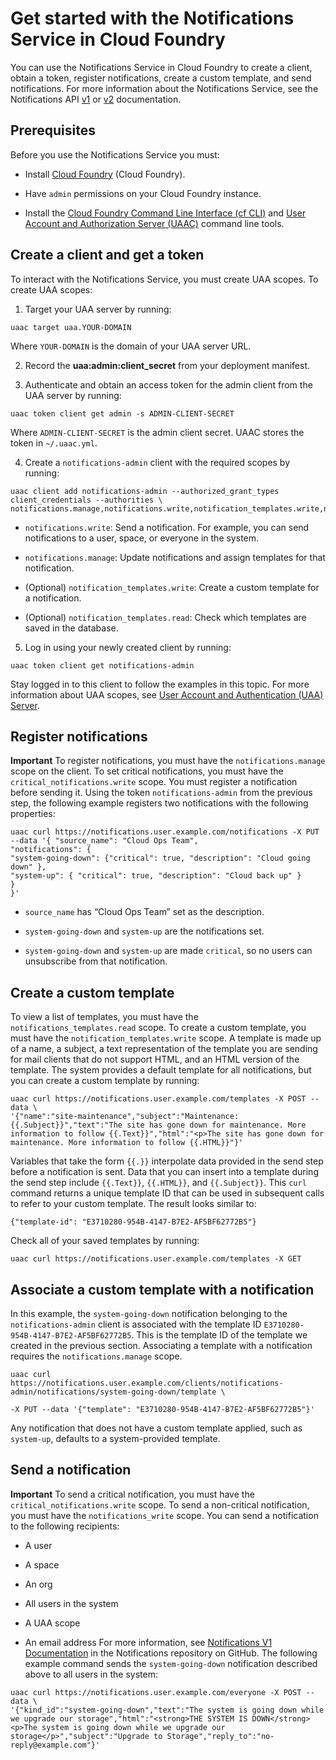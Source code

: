 # Get started with the Notifications Service in Cloud Foundry
You can use the Notifications Service in Cloud Foundry to create a client, obtain
a token, register notifications, create a custom template, and send notifications.
For more information about the Notifications Service, see the Notifications API [v1](https://github.com/cloudfoundry-incubator/notifications/blob/master/V1_API.md) or [v2](https://github.com/cloudfoundry-incubator/notifications/blob/master/V2_API.md) documentation.

## Prerequisites
Before you use the Notifications Service you must:

* Install [Cloud Foundry](https://github.com/cloudfoundry/cf-release) (Cloud Foundry).

* Have `admin` permissions on your Cloud Foundry instance.

* Install the [Cloud Foundry Command Line Interface (cf CLI)](https://github.com/cloudfoundry/cli)
and [User Account and Authorization Server (UAAC)](https://rubygems.org/gems/cf-uaac) command line
tools.

## Create a client and get a token
To interact with the Notifications Service, you must create UAA scopes.
To create UAA scopes:

1. Target your UAA server by running:
```
uaac target uaa.YOUR-DOMAIN
```
Where `YOUR-DOMAIN` is the domain of your UAA server URL.

2. Record the **uaa:admin:client\_secret** from your deployment manifest.

3. Authenticate and obtain an access token for the admin client from the UAA server by running:
```
uaac token client get admin -s ADMIN-CLIENT-SECRET
```
Where `ADMIN-CLIENT-SECRET` is the admin client secret.
UAAC stores the token in `~/.uaac.yml`.

4. Create a `notifications-admin` client with the required scopes by running:
```
uaac client add notifications-admin --authorized_grant_types client_credentials --authorities \
notifications.manage,notifications.write,notification_templates.write,notification_templates.read,critical_notifications.write
```

* `notifications.write`: Send a notification. For example, you can send notifications to a
user, space, or everyone in the system.

* `notifications.manage`: Update notifications and assign templates for that notification.

* (Optional) `notification_templates.write`: Create a custom template for a notification.

* (Optional) `notification_templates.read`: Check which templates are saved in the database.

5. Log in using your newly created client by running:
```
uaac token client get notifications-admin
```
Stay logged in to this client to follow the examples in
this topic.
For more information about UAA scopes, see
[User Account and Authentication (UAA) Server](https://docs.cloudfoundry.org/concepts/architecture/uaa.html).

## Register notifications

**Important**
To register notifications, you must have the
`notifications.manage` scope on the client. To set critical notifications, you must have
the `critical_notifications.write` scope.
You must register a notification before sending it. Using the token `notifications-admin` from the
previous step, the following example registers two notifications with the following properties:
```
uaac curl https://notifications.user.example.com/notifications -X PUT --data '{ "source_name": "Cloud Ops Team",
"notifications": {
"system-going-down": {"critical": true, "description": "Cloud going down" },
"system-up": { "critical": true, "description": "Cloud back up" }
}
}'
```

* `source_name` has “Cloud Ops Team” set as the description.

* `system-going-down` and `system-up` are the notifications set.

* `system-going-down` and `system-up` are made `critical`, so no users can unsubscribe from that
notification.

## Create a custom template
To view a list of templates, you must have the
`notifications_templates.read` scope. To create a custom template, you must have the
`notification_templates.write` scope.
A template is made up of a name, a subject, a text representation of the template you are sending
for mail clients that do not support HTML, and an HTML version of the template.
The system provides a default template for all notifications, but you can create a custom template
by running:
```
uaac curl https://notifications.user.example.com/templates -X POST --data \
'{"name":"site-maintenance","subject":"Maintenance: {{.Subject}}","text":"The site has gone down for maintenance. More information to follow {{.Text}}","html":"<p>The site has gone down for maintenance. More information to follow {{.HTML}}"}'
```
Variables that take the form `{{.}}` interpolate data provided in the send step before a
notification is sent. Data that you can insert into a template during the send step include
`{{.Text}}`, `{{.HTML}}`, and `{{.Subject}}`.
This `curl` command returns a unique template ID that can be used in subsequent calls to refer to
your custom template. The result looks similar to:
```
{"template-id": "E3710280-954B-4147-B7E2-AF5BF62772B5"}
```
Check all of your saved templates by running:
```
uaac curl https://notifications.user.example.com/templates -X GET
```

## Associate a custom template with a notification
In this example, the `system-going-down` notification belonging to the `notifications-admin` client
is associated with the template ID `E3710280-954B-4147-B7E2-AF5BF62772B5`. This is the template ID
of the template we created in the previous section.
Associating a template with a notification requires the `notifications.manage` scope.
```
uaac curl https://notifications.user.example.com/clients/notifications-admin/notifications/system-going-down/template \

-X PUT --data '{"template": "E3710280-954B-4147-B7E2-AF5BF62772B5"}'
```
Any notification that does not have a custom template applied, such as `system-up`, defaults to a system-provided template.

## Send a notification

**Important**
To send a critical notification, you must have the
`critical_notifications.write` scope. To send a non-critical notification, you must have
the `notifications_write` scope.
You can send a notification to the following recipients:

* A user

* A space

* An org

* All users in the system

* A UAA scope

* An email address
For more information, see
[Notifications V1 Documentation](https://github.com/cloudfoundry-incubator/notifications/blob/master/V1_API.md) in
the Notifications repository on GitHub.
The following example command sends the `system-going-down` notification described above to all
users in the system:
```
uaac curl https://notifications.user.example.com/everyone -X POST --data \
'{"kind_id":"system-going-down","text":"The system is going down while we upgrade our storage","html":"<strong>THE SYSTEM IS DOWN</strong><p>The system is going down while we upgrade our storage</p>","subject":"Upgrade to Storage","reply_to":"no-reply@example.com"}'
```